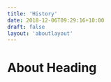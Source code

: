 ```yaml
---
title: 'History'
date: 2018-12-06T09:29:16+10:00
draft: false
layout: 'aboutlayout'
---
```


# About Heading
